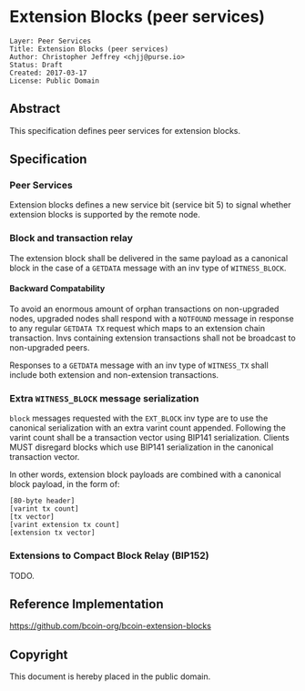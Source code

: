 # Extension Blocks (peer services)

```
Layer: Peer Services
Title: Extension Blocks (peer services)
Author: Christopher Jeffrey <chjj@purse.io>
Status: Draft
Created: 2017-03-17
License: Public Domain
```

## Abstract

This specification defines peer services for extension blocks.

## Specification

### Peer Services

Extension blocks defines a new service bit (service bit 5) to signal whether
extension blocks is supported by the remote node.

### Block and transaction relay

The extension block shall be delivered in the same payload as a canonical block
in the case of a `GETDATA` message with an inv type of `WITNESS_BLOCK`.

#### Backward Compatability

To avoid an enormous amount of orphan transactions on non-upgraded nodes,
upgraded nodes shall respond with a `NOTFOUND` message in response to any
regular `GETDATA TX` request which maps to an extension chain transaction. Invs
containing extension transactions shall not be broadcast to non-upgraded peers.

Responses to a `GETDATA` message with an inv type of `WITNESS_TX` shall include
both extension and non-extension transactions.

### Extra `WITNESS_BLOCK` message serialization

`block` messages requested with the `EXT_BLOCK` inv type are to use the
canonical serialization with an extra varint count appended. Following the
varint count shall be a transaction vector using BIP141 serialization. Clients
MUST disregard blocks which use BIP141 serialization in the canonical
transaction vector.

In other words, extension block payloads are combined with a canonical block
payload, in the form of:

```
[80-byte header]
[varint tx count]
[tx vector]
[varint extension tx count]
[extension tx vector]
```

### Extensions to Compact Block Relay (BIP152)

TODO.

## Reference Implementation

https://github.com/bcoin-org/bcoin-extension-blocks

## Copyright

This document is hereby placed in the public domain.
